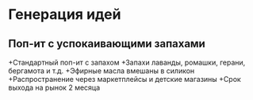 <h1>Генерация идей</h1>
<h2>Поп-ит с успокаивающими запахами</h2>
+Стандартный поп-ит с запахом
+Запахи лаванды, ромашки, герани, бергамота и т.д.
+Эфирные масла вмешаны в силикон
+Распространение через маркетплейсы и детские магазины
+Срок выхода на рынок 2 месяца
